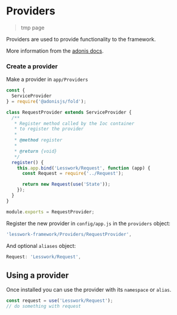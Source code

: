 # Providers
> tmp page

Providers are used to provide functionality to the framework.

More information from the [adonis docs](https://adonisjs.com/docs/3.2/ioc-container).

### Create a provider 

Make a provider in `app/Providers`

```js
const {
  ServiceProvider
} = require('@adonisjs/fold');

class RequestProvider extends ServiceProvider {
  /**
   * Register method called by the Ioc container
   * to register the provider
   *
   * @method register
   *
   * @return {void}
   */
  register() {
    this.app.bind('Lesswork/Request', function (app) {
      const Request = require('../Request');

      return new Request(use('State'));
    });
  }
}

module.exports = RequestProvider;
```

Register the new provider in `config/app.js` in the `providers` object:
```js
'lesswork-framework/Providers/RequestProvider',
```

And optional `aliases` object:
```js
Request: 'Lesswork/Request',
```

## Using a provider
Once installed you can use the provider with its `namespace` or `alias`.

```js
const request = use('Lesswork/Request');
// do something with request
```